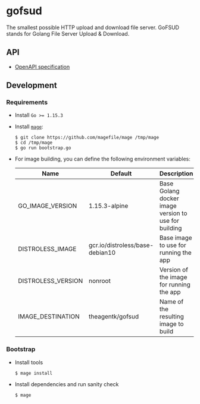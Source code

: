 # gofsud
The smallest possible HTTP upload and download file server. 
GoFSUD stands for Golang File Server Upload & Download.

## API
* [OpenAPI specification](https://app.swaggerhub.com/apis/AgentKarbon/gofsud/1.0.0)

## Development
### Requirements
* Install `Go >= 1.15.3`
* Install [`mage`](https://magefile.org/):
  ```shell script
  $ git clone https://github.com/magefile/mage /tmp/mage
  $ cd /tmp/mage
  $ go run bootstrap.go
  ```
* For image building, you can define the following environment variables:

  |        Name        |             Default             | Description                                          |
  |--------------------|---------------------------------|------------------------------------------------------|
  | GO_IMAGE_VERSION   | 1.15.3-alpine                   | Base Golang docker image version to use for building |
  | DISTROLESS_IMAGE   | gcr.io/distroless/base-debian10 | Base image to use for running the app                |
  | DISTROLESS_VERSION | nonroot                         | Version of the image for running the app             |
  | IMAGE_DESTINATION  | theagentk/gofsud                | Name of the resulting image to build                 |

### Bootstrap
* Install tools
  ```shell script
  $ mage install
  ```
* Install dependencies and run sanity check
  ```shell script
  $ mage
  ```